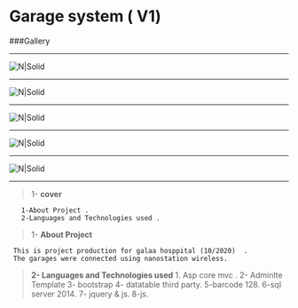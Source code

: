 # Garage system ( V1)

###Gallery

------------


![N|Solid](https://res.cloudinary.com/dxb44v7tw/image/upload/v1624830634/garage/garage1_yg7gye.jpg)

------------



![N|Solid](https://res.cloudinary.com/dxb44v7tw/image/upload/v1624830634/garage/garage3_x5qrlw.jpg)

------------


![N|Solid](https://res.cloudinary.com/dxb44v7tw/image/upload/v1624830634/garage/garage5_v6h3al.jpg)

------------


![N|Solid](https://res.cloudinary.com/dxb44v7tw/image/upload/v1624830634/garage/garge2_lhdom5.jpg)

------------


![N|Solid](https://res.cloudinary.com/dxb44v7tw/image/upload/v1624830634/garage/garage2_f4mblj.jpg)

------------


>  1-  **cover** 
      
       1-About Project .
       2-Languages and Technologies used .
      
>  1- **About Project**
  
     This is project production for galaa hosppital (10/2020)  .
	 The garages were connected using nanostation wireless.
	 
 
> **2- Languages and Technologies used**
            1. Asp core mvc .
			2- Adminlte Template 
			3- bootstrap 
			4- datatable third party.
			5-barcode 128.
			6-sql server 2014.
			7- jquery & js.
			8-js.
			
 
 
 
